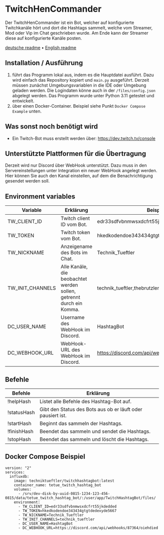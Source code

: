 # TwitchHenCommander
Der TwitchHenCommander ist ein Bot, welcher auf konfigurierte Twitchkanäle hört und dort die Hashtags sammelt, welche vom Streamer, Mod oder Vip im Chat geschrieben wurde. Am Ende kann der Streamer diese auf konfigurierte Kanäle posten.

[deutsche readme](https://github.com/Technik-Tueftler/TwitchHashtagBot/blob/main/README.de.md)
 • [English readme](https://github.com/Technik-Tueftler/TwitchHashtagBot/blob/main/README.md)

## Installation / Ausführung
1. führt das Programm lokal aus, indem es die Hauptdatei ausführt. Dazu wird einfach das Repository kopiert und `main.py` ausgeführt. Derzeit müssen zunächst Umgebungsvariablen in die IDE oder Umgebung geladen werden. Die Logindaten könne auch in der ``/files/config.json`` abgelegt werden. Das Programm wurde unter Python 3.11 getestet und entwickelt.
2. über einen Docker-Container. Beispiel siehe Punkt ``Docker Compose Example`` unten.

## Was sonst noch benötigt wird
- Ein Twitch-Bot muss erstellt werden über: https://dev.twitch.tv/console

## Unterstützte Plattformen für die Übertragung
Derzeit wird nur Discord über WebHook unterstützt. Dazu muss in den Servereinstellungen unter Integration ein neuer WebHook angelegt werden. Hier können Sie auch den Kanal einstellen, auf dem die Benachrichtigung gesendet werden soll.

## Environment variables
| Variable         | Erklärung                                                            | Beispiel                                        |
|------------------|----------------------------------------------------------------------|-------------------------------------------------|
| TW_CLIENT_ID     | Twitch client ID vom Bot.                                            | edr33sdfvbnmwsxdcfrt55jkdedded                  |
| TW_TOKEN         | Twitch token vom Bot.                                                | hkedkodendoe343434gtgtdedexyde5667              |
| TW_NICKNAME      | Anzeigename des Bots im Chat.                                        | Technik_Tueftler                                |
| TW_INIT_CHANNELS | Alle Kanäle, die beobachtet werden sollen, getrennt durch ein Komma. | technik_tueftler,thebrutzler                    |
| DC_USER_NAME     | Username des WebHook im Discord.                                     | HashtagBot                                      |
| DC_WEBHOOK_URL   | WebHook-URL des WebHook im Discord.                                  | https://discord.com/api/webhooks/87364/oiehdied |

## Befehle
| Befehle     | Erklärung                                                   |
|-------------|-------------------------------------------------------------|
| !helpHash   | Listet alle Befehle des Hashtag-Bot auf.                    |
| !statusHash | Gibt den Status des Bots aus ob er läuft oder pausiert ist. |
| !startHash  | Beginnt das sammeln der Hashtags.                           |
| !finishHash | Beendet das sammeln und sendet die Hashtags.                |
| !stopHash   | Beendet das sammeln und löscht die Hashtags.                |

## Docker Compose Beispiel
````commandline
version: "2"
services:
  influxdb:
    image: techniktueftler/twitchhashtagbot:latest
    container_name: tetue_twitch_hashtag_bot
    volumes:
      - /srv/dev-disk-by-uuid-0815-1234-123-456-0815/data/tetue_twitch_hashtag_bot/:/user/app/TwitchHashtagBot/files/
    environment:
      - TW_CLIENT_ID=edr33sdfvbnmwsxdcfrt55jkdedded
      - TW_TOKEN=hkedkodendoe343434gtgtdedexyde5667
      - TW_NICKNAME=Technik_Tueftler
      - TW_INIT_CHANNELS=technik_tueftler
      - DC_USER_NAME=HashtagBot
      - DC_WEBHOOK_URL=https://discord.com/api/webhooks/87364/oiehdied
````